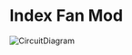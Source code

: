# Index Fan Mod
![CircuitDiagram](https://user-images.githubusercontent.com/20837793/151595984-33f867f2-781a-4126-9388-c39eab9a3908.png)
